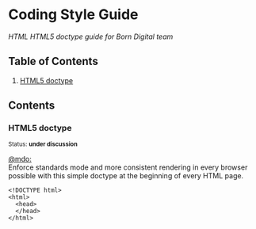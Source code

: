# Coding Style Guide

*HTML HTML5 doctype guide for Born Digital team*

## Table of Contents

  1. [HTML5 doctype](#html5-doctype)
  
## Contents

### HTML5 doctype

<sup>Status: **under discussion** </sup>

[@mdo:](http://codeguide.co/#html-doctype) <br>
Enforce standards mode and more consistent rendering in every browser possible with this simple doctype at the beginning of every HTML page.

```
<!DOCTYPE html>
<html>
  <head>
  </head>
</html>
```
